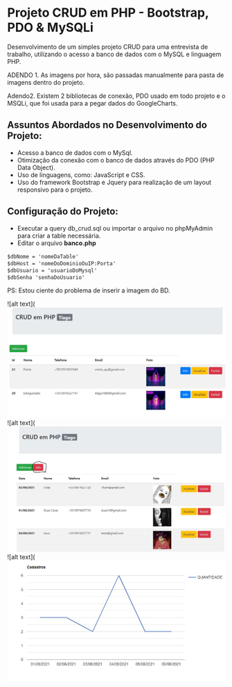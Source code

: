 # Projeto CRUD em PHP - Bootstrap, PDO & MySQLi

Desenvolvimento de um simples projeto CRUD para uma entrevista de trabalho, utilizando o acesso a banco de dados com o MySQL e linguagem PHP.

ADENDO 1.
As imagens por hora, são passadas manualmente para pasta de imagens dentro do projeto.

Adendo2.
Existem 2 bibliotecas de conexão, PDO usado em todo projeto e o MSQLi, que foi usada para a pegar dados do GoogleCharts.

## Assuntos Abordados no Desenvolvimento do Projeto:

- Acesso a banco de dados com o MySql.
- Otimização da conexão com o banco de dados através do PDO (PHP Data Object).
- Uso de linguagens, como: JavaScript e CSS.
- Uso do framework Bootstrap e Jquery para realização de um layout responsivo para o projeto.

## Configuração do Projeto:

- Executar a query db_crud.sql ou importar o arquivo no phpMyAdmin para criar a table necessária.
- Editar o arquivo **banco.php** 

```
$dbNome = 'nomeDaTable' 
$dbHost = 'nomeDoDominioOuIP:Porta' 
$dbUsuario = 'usuarioDoMysql' 
$dbSenha 'senhaDoUsuario'

```


PS: Estou ciente do problema de inserir a imagem do BD.

![alt text](![alt text](https://github.com/TiagoMiranda009/CRUD-PHP/blob/master/screen-shots/cap01.JPG)
![alt text](![alt text](https://github.com/TiagoMiranda009/CRUD-PHP/blob/master/screen-shots/cap02.JPG)
![alt text](![alt text](https://github.com/TiagoMiranda009/CRUD-PHP/blob/master/screen-shots/cap03.JPG)